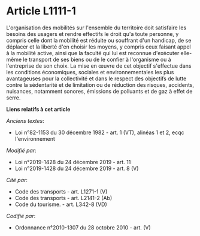 # Article L1111-1

L'organisation des mobilités sur l'ensemble du territoire doit satisfaire les besoins des usagers et rendre effectifs le
droit qu'a toute personne, y compris celle dont la mobilité est réduite ou souffrant d'un handicap, de se déplacer et la
liberté d'en choisir les moyens, y compris ceux faisant appel à la mobilité active, ainsi que la faculté qui lui est reconnue
d'exécuter elle-même le transport de ses biens ou de le confier à l'organisme ou à l'entreprise de son choix. La mise en
œuvre de cet objectif s'effectue dans les conditions économiques, sociales et environnementales les plus avantageuses pour la
collectivité et dans le respect des objectifs de lutte contre la sédentarité et de limitation ou de réduction des risques,
accidents, nuisances, notamment sonores, émissions de polluants et de gaz à effet de serre.

**Liens relatifs à cet article**

_Anciens textes_:

  - Loi n°82-1153 du 30 décembre 1982 - art. 1 (VT), alinéas 1 et 2, ecqc l'environnement

_Modifié par_:

  - Loi n°2019-1428 du 24 décembre 2019 - art. 11
  - Loi n°2019-1428 du 24 décembre 2019 - art. 8 (V)

_Cité par_:

  - Code des transports - art. L1271-1 (V)
  - Code des transports - art. L2141-2 (Ab)
  - Code du tourisme. - art. L342-8 (VD)

_Codifié par_:

  - Ordonnance n°2010-1307 du 28 octobre 2010 - art. (V)
